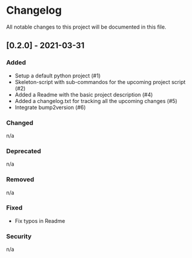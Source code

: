 # Changelog

All notable changes to this project will be documented in this file.

## [0.2.0] - 2021-03-31

### Added

- Setup a default python project (#1)
- Skeleton-script with sub-commandos for the upcoming project script (#2)
- Added a Readme with the basic project description (#4)
- Added a changelog.txt for tracking all the upcoming changes (#5)
- Integrate bump2version (#6)

### Changed

n/a

### Deprecated

n/a

### Removed

n/a

### Fixed

- Fix typos in Readme

### Security

n/a
